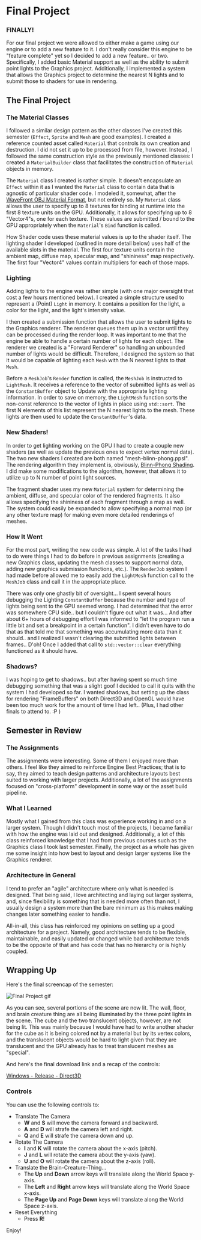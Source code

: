 # Final Project
### FINALLY!

For our final project we were allowed to either make a game using our engine or to add a new feature to it.  I don't really consider this engine to be "feature complete" yet so I decided to add a new feature.. or two.  Specifically, I added basic Material support as well as the ability to submit point lights to the Graphics project.  Additionally, I implemented a system that allows the Graphics project to determine the nearest N lights and to submit those to shaders for use in rendering.

## The Final Project

### The Material Classes

I followed a similar design pattern as the other classes I've created this semester (`Effect`, `Sprite` and `Mesh` are good examples).  I created a reference counted asset called `Material` that controls its own creation and destruction.  I did not set it up to be processed from file, however.  Instead, I followed the same construction style as the previously mentioned classes:  I created a `MaterialBuilder` class that facilitates the construction of `Material` objects in memory.

The `Material` class I created is rather simple.  It doesn't encapsulate an `Effect` within it as I wanted the `Material` class to contain data that is agnostic of particular shader code.  I modeled it, somewhat, after the [WaveFront OBJ Material Format](https://en.wikipedia.org/wiki/Wavefront_.obj_file#Material_template_library), but not entirely so.  My `Material` class allows the user to specify up to 8 textures for binding at runtime into the first 8 texture units on the GPU.  Additionally, it allows for specifying up to 8 "Vector4"s, one for each texture.  These values are submitted / bound to the GPU appropriately when the `Material`'s `Bind` function is called.

How Shader code uses these material values is up to the shader itself.  The lighting shader I developed (outlined in more detail below) uses half of the available slots in the material.  The first four texture units contain the ambient map, diffuse map, specular map, and "shininess" map respectively.  The first four "Vector4" values contain multipliers for each of those maps.

### Lighting

Adding lights to the engine was rather simple (with one major oversight that cost a few hours mentioned below).  I created a simple structure used to represent a (Point) `Light` in memory.  It contains a position for the light, a color for the light, and the light's intensity value.

I then created a submission function that allows the user to submit lights to the Graphics renderer.  The renderer queues them up in a vector until they can be processed during the render loop.  It was important to me that the engine be able to handle a certain number of lights for each object.  The renderer we created is a "Forward Renderer" so handling an unbounded number of lights would be difficult.  Therefore, I designed the system so that it would be capable of lighting each `Mesh` with the N nearest lights to that `Mesh`.

Before a `MeshJob`'s `Render` function is called, the `MeshJob` is instructed to `LightMesh`.  It receives a reference to the vector of submitted lights as well as the `ConstantBuffer` object to Update with the appropriate lighting information.  In order to save on memory, the `LightMesh` function sorts the non-const reference to the vector of lights in place using `std::sort`.  The first N elements of this list represent the N nearest lights to the mesh.  These lights are then used to update the `ConstantBuffer`'s data.

### New Shaders!

In order to get lighting working on the GPU I had to create a couple new shaders (as well as update the previous ones to expect vertex normal data).  The two new shaders I created are both named "mesh-blinn-phong.ppsl".  The rendering algorithm they implement is, obviously, [Blinn-Phong Shading](https://en.wikipedia.org/wiki/Blinn%E2%80%93Phong_shading_model).  I did make some modifications to the algorithm, however, that allows it to utilize up to N number of point light sources.

The fragment shader uses my new `Material` system for determining the ambient, diffuse, and specular color of the rendered fragments.  It also allows specifying the shininess of each fragment through a map as well.  The system could easily be expanded to allow specifying a normal map (or any other texture map) for making even more detailed renderings of meshes.

### How It Went

For the most part, writing the new code was simple.  A lot of the tasks I had to do were things I had to do before in previous assignments (creating a new Graphics class, updating the mesh classes to support normal data, adding new graphics submission functions, etc.).  The `RenderJob` system I had made before allowed me to easily add the `LightMesh` function call to the `MeshJob` class and call it in the appropriate place.

There was only one ghastly bit of oversight...  I spent several hours debugging the Lighting `ConstantBuffer` because the number and type of lights being sent to the GPU seemed wrong.  I had determined that the error was somewhere CPU side.. but I couldn't figure out what it was...  And after about 6+ hours of debugging effort I was informed to "let the program run a little bit and set a breakpoint in a certain function".  I didn't even have to do that as that told me that something was accumulating more data than it should.. and I realized I wasn't clearing the submitted lights between frames..  D'oh!  Once I added that call to `std::vector::clear` everything functioned as it should have.

### Shadows?

I was hoping to get to shadows.. but after having spent so much time debugging something that was a slight goof I decided to call it quits with the system I had developed so far.  I wanted shadows, but setting up the class for rendering "FrameBuffers" on both Direct3D and OpenGL would have been too much work for the amount of time I had left..  (Plus, I had other finals to attend to. :P )

## Semester in Review

### The Assignments

The assignments were interesting.  Some of them I enjoyed more than others.  I feel like they aimed to reinforce Engine Best Practices;  that is to say, they aimed to teach design patterns and architecture layouts best suited to working with larger projects.  Additionally, a lot of the assignments focused on "cross-platform" development in some way or the asset build pipeline.

### What I Learned

Mostly what I gained from this class was experience working in and on a larger system.  Though I didn't touch most of the projects, I became familiar with how the engine was laid out and designed.  Additionally, a lot of this class reinforced knowledge that I had from previous courses such as the Graphics class I took last semester.  Finally, the project as a whole has given me some insight into how best to layout and design larger systems like the Graphics renderer.

### Architecture in General

I tend to prefer an "agile" architecture where only what is needed is designed.  That being said, I love architecting and laying out larger systems, and, since flexibility is something that is needed more often than not, I usually design a system more than the bare minimum as this makes making changes later something easier to handle.

All-in-all, this class has reinforced my opinions on setting up a good architecture for a project.  Namely, good architecture tends to be flexible, maintainable, and easily updated or changed while bad architecture tends to be the opposite of that and has code that has no hierarchy or is highly coupled.

## Wrapping Up

Here's the final screencap of the semester:

![Final Project gif](images/final/finalproject.gif)

As you can see, several portions of the scene are now lit.  The wall, floor, and brain creature thing are all being illuminated by the three point lights in the scene.  The cube and the two translucent objects, however, are not being lit.  This was mainly because I would have had to write another shader for the cube as it is being colored not by a material but by its vertex colors, and the translucent objects would be hard to light given that they are translucent and the GPU already has to treat translucent meshes as "special".

And here's the final download link and a recap of the controls:

[Windows - Release - Direct3D](https://github.com/CorneliaXaos/EAE6320-WriteUps/releases/download/final/FinalProject.zip)

### Controls

You can use the following controls to:

* Translate The Camera
  * **W** and **S** will move the camera forward and backward.
  * **A** and **D** will strafe the camera left and right.
  * **Q** and **E** will strafe the camera down and up.
* Rotate The Camera
  * **I** and **K** will rotate the camera about the x-axis (pitch).
  * **J** and **L** will rotate the camera about the y-axis (yaw).
  * **U** and **O** will rotate the camera about the z-axis (roll).
* Translate the Brain-Creature-Thing...
  * The **Up** and **Down** arrow keys will translate along the World Space y-axis.
  * The **Left** and **Right** arrow keys will translate along the World Space x-axis.
  * The **Page Up** and **Page Down** keys will translate along the World Space z-axis.
* Reset Everything
  * Press **R**!
  
Enjoy!
